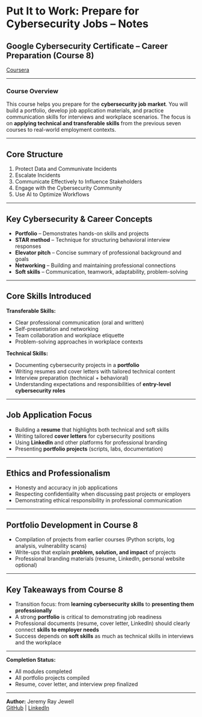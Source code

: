# Put It to Work: Prepare for Cybersecurity Jobs – Notes  

## Google Cybersecurity Certificate – Career Preparation (Course 8)  

[Coursera](https://www.coursera.org/learn/prepare-for-cybersecurity-jobs/home/welcome)

---

### **Course Overview**  
This course helps you prepare for the **cybersecurity job market**. You will build a portfolio, develop job application materials, and practice communication skills for interviews and workplace scenarios. The focus is on **applying technical and transferable skills** from the previous seven courses to real-world employment contexts.  

---

## Core Structure  
1. Protect Data and Communivate Incidents
2. Escalate Incidents 
3. Communicate Effectively to Influence Stakeholders  
4. Engage with the Cybersecurity Community
5. Use AI to Optimize Workflows 

---

## Key Cybersecurity & Career Concepts  
- **Portfolio** – Demonstrates hands-on skills and projects  
- **STAR method** – Technique for structuring behavioral interview responses  
- **Elevator pitch** – Concise summary of professional background and goals  
- **Networking** – Building and maintaining professional connections  
- **Soft skills** – Communication, teamwork, adaptability, problem-solving  

---

## Core Skills Introduced  

**Transferable Skills:**  
- Clear professional communication (oral and written)  
- Self-presentation and networking  
- Team collaboration and workplace etiquette  
- Problem-solving approaches in workplace contexts  

**Technical Skills:**  
- Documenting cybersecurity projects in a **portfolio**  
- Writing resumes and cover letters with tailored technical content  
- Interview preparation (technical + behavioral)  
- Understanding expectations and responsibilities of **entry-level cybersecurity roles**  

---

## Job Application Focus  
- Building a **resume** that highlights both technical and soft skills  
- Writing tailored **cover letters** for cybersecurity positions  
- Using **LinkedIn** and other platforms for professional branding  
- Presenting **portfolio projects** (scripts, labs, documentation)  

---

## Ethics and Professionalism  
- Honesty and accuracy in job applications  
- Respecting confidentiality when discussing past projects or employers  
- Demonstrating ethical responsibility in professional communication  

---

## Portfolio Development in Course 8  
- Compilation of projects from earlier courses (Python scripts, log analysis, vulnerability scans)  
- Write-ups that explain **problem, solution, and impact** of projects  
- Professional branding materials (resume, LinkedIn, personal website optional)  

---

## Key Takeaways from Course 8  
- Transition focus: from **learning cybersecurity skills** to **presenting them professionally**  
- A strong **portfolio** is critical to demonstrating job readiness  
- Professional documents (resume, cover letter, LinkedIn) should clearly connect **skills to employer needs**  
- Success depends on **soft skills** as much as technical skills in interviews and the workplace  

---

**Completion Status:**  
- All modules completed  
- All portfolio projects compiled  
- Resume, cover letter, and interview prep finalized  

---

**Author:** Jeremy Ray Jewell  
[GitHub](https://github.com/jeremyrayjewell) | [LinkedIn](https://www.linkedin.com/in/jeremyrayjewell)
